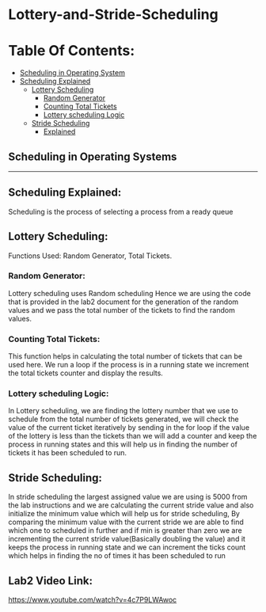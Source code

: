 # Lottery-and-Stride-Scheduling
# Table Of Contents:
   * [Scheduling in Operating System](#Scheduling-in-Operating-Systems)
   * [Scheduling Explained](#Scheduling-Explained)
      * [Lottery Scheduling](#Lottery-Scheduling)
        * [Random Generator](#Random-Generator)
        * [Counting Total Tickets](#Counting-Total-Tickets)
        * [Lottery scheduling Logic](#Lottery-scheduling-Logic)
      * [Stride Scheduling](#Stride-Scheduling)
        * [Explained](#Explained)
       

Scheduling in Operating Systems
----------------------------
----------------------------

## Scheduling Explained:

Scheduling is the process of selecting a process from a ready queue

Lottery Scheduling:
----------------------------
Functions Used: Random Generator, Total Tickets.

### Random Generator:

Lottery scheduling uses Random scheduling Hence we are using the code that is provided in the lab2 document for the generation of the random values and we pass the total number of the tickets to find the random values.

### Counting Total Tickets:

This function helps in calculating the total number of tickets that can be used here. We run a loop if the process is in a running state we increment the total tickets counter and display the results.

### Lottery scheduling Logic:

In Lottery scheduling, we are finding the lottery number that we use to schedule from the total number of tickets generated, we will check the value of the current ticket iteratively by sending in the for loop if the value of the lottery is less than the tickets than we will add a counter and keep the process in running states and this will help us in finding the number of tickets it has been scheduled to run. 

## Stride Scheduling:

In stride scheduling the largest assigned value we are using is 5000 from the lab instructions and we are calculating the current stride value and also initialize the minimum value which will help us for stride scheduling, By comparing the minimum value with the current stride we are able to find which one to scheduled in further and if min is greater than zero we are incrementing the current stride value(Basically doubling the value) and it keeps the process in running state and we can increment the ticks count which helps in finding the no of times it has been scheduled to run


## Lab2 Video Link: 
https://www.youtube.com/watch?v=4c7P9LWAwoc

